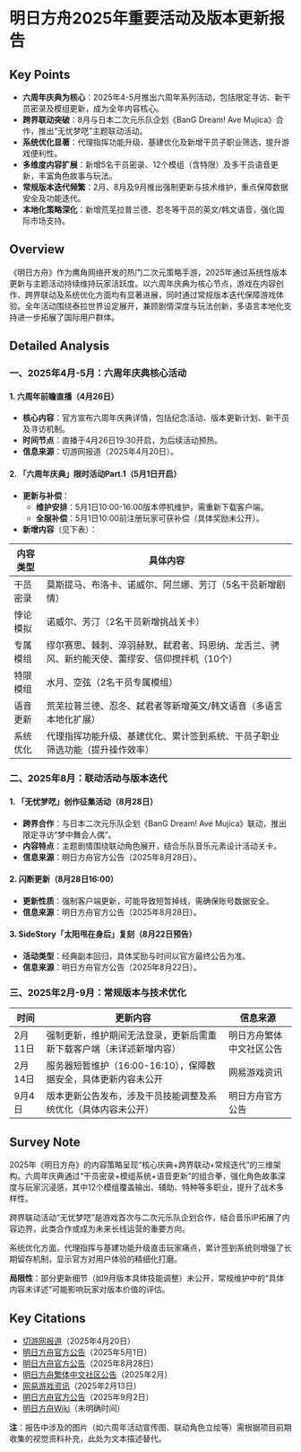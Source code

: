 # **明日方舟2025年重要活动及版本更新报告**


## **Key Points**  
- **六周年庆典为核心**：2025年4-5月推出六周年系列活动，包括限定寻访、新干员密录及模组更新，成为全年内容核心。  
- **跨界联动突破**：8月与日本二次元乐队企划《BanG Dream! Ave Mujica》合作，推出“无忧梦呓”主题联动活动。  
- **系统优化显著**：代理指挥功能升级、基建优化及新增干员子职业筛选，提升游戏便利性。  
- **多维度内容扩展**：新增5名干员密录、12个模组（含特限）及多干员语音更新，丰富角色故事与玩法。  
- **常规版本迭代频繁**：2月、8月及9月推出强制更新与技术维护，重点保障数据安全及功能迭代。  
- **本地化策略深化**：新增荒芜拉普兰德、忍冬等干员的英文/韩文语音，强化国际市场支持。  


## **Overview**  
《明日方舟》作为鹰角网络开发的热门二次元策略手游，2025年通过系统性版本更新与主题活动持续维持玩家活跃度。以六周年庆典为核心节点，游戏在内容创作、跨界联动及系统优化方面均有显著进展，同时通过常规版本迭代保障游戏体验。全年活动围绕泰拉世界设定展开，兼顾剧情深度与玩法创新，多语言本地化支持进一步拓展了国际用户群体。


## **Detailed Analysis**  

### **一、2025年4月-5月：六周年庆典核心活动**  
#### **1. 六周年前瞻直播（4月26日）**  
- **核心内容**：官方宣布六周年庆典详情，包括纪念活动、版本更新计划、新干员及寻访机制。  
- **时间节点**：直播于4月26日19:30开启，为后续活动预热。  
- **信息来源**：切游网报道（2025年4月20日）。  

#### **2. 「六周年庆典」限时活动Part.1（5月1日开启）**  
- **更新与补偿**：  
  - **维护安排**：5月1日10:00-16:00版本停机维护，需重新下载客户端。  
  - **全服补偿**：5月1日10:00前注册玩家可获补偿（具体奖励未公开）。  
- **新增内容**（见下表）：  

| 内容类型       | 具体内容                                                                 |
|----------------|--------------------------------------------------------------------------|
| 干员密录       | 莫斯提马、布洛卡、诺威尔、阿兰娜、芳汀（5名干员新增剧情）                |
| 悖论模拟       | 诺威尔、芳汀（2名干员新增挑战关卡）                                      |
| 专属模组       | 缪尔赛思、棘刺、淬羽赫默、弑君者、玛恩纳、龙舌兰、骋风、新约能天使、蕾缪安、信仰搅拌机（10个） |
| 特限模组       | 水月、空弦（2名干员专属模组）                                            |
| 语音更新       | 荒芜拉普兰德、忍冬、弑君者等新增英文/韩文语音（多语言本地化扩展）        |
| 系统优化       | 代理指挥功能升级、基建优化、累计签到系统、干员子职业筛选功能（提升操作效率） |

### **二、2025年8月：联动活动与版本迭代**  
#### **1. 「无忧梦呓」创作征集活动（8月28日）**  
- **跨界合作**：与日本二次元乐队企划《BanG Dream! Ave Mujica》联动，推出限定寻访“梦中舞会人偶”。  
- **内容特点**：主题剧情围绕联动角色展开，结合乐队音乐元素设计活动关卡。  
- **信息来源**：明日方舟官方公告（2025年8月28日）。  

#### **2. 闪断更新（8月28日16:00）**  
- **更新性质**：强制客户端更新，可能导致短暂掉线，需确保账号数据安全。  
- **信息来源**：明日方舟官方公告（2025年8月28日）。  

#### **3. SideStory「太阳甩在身后」复刻（8月22日预告）**  
- **活动类型**：经典副本回归，具体奖励与时间以官方最终公告为准。  
- **信息来源**：明日方舟官方公告（2025年8月22日）。  


### **三、2025年2月-9月：常规版本与技术优化**  
| 时间         | 更新内容                                                                 | 信息来源                     |
|--------------|--------------------------------------------------------------------------|------------------------------|
| 2月11日      | 强制更新，维护期间无法登录，更新后需重新下载客户端（未详述新增内容）       | 明日方舟繁体中文社区公告     |
| 2月14日      | 服务器短暂维护（16:00-16:10），保障数据安全，具体更新内容未公开           | 网易游戏资讯                 |
| 9月4日       | 版本更新公告发布，涉及干员技能调整及系统优化（具体内容未公开）             | 明日方舟官方公告             |


## **Survey Note**  
2025年《明日方舟》的内容策略呈现“核心庆典+跨界联动+常规迭代”的三维架构。六周年庆典通过“干员密录+模组系统+语音更新”的组合拳，强化角色故事深度与玩家沉浸感，其中12个模组覆盖输出、辅助、特种等多职业，提升了战术多样性。  

跨界联动活动“无忧梦呓”是游戏首次与二次元乐队企划合作，结合音乐IP拓展了内容边界，此类合作或成为未来长线运营的重要方向。  

系统优化方面，代理指挥与基建功能升级直击玩家痛点，累计签到系统则增强了长期留存机制，显示官方对用户体验的精细化打磨。  

**局限性**：部分更新细节（如9月版本具体技能调整）未公开，常规维护中的“具体内容未详述”可能影响玩家对版本价值的评估。


## **Key Citations**  
- [切游网报道](https://example.com/news/20250420)（2025年4月20日）  
- [明日方舟官方公告](https://ak.hypergryph.com/announcement/20250501)（2025年5月1日）  
- [明日方舟官方公告](https://ak.hypergryph.com/announcement/20250828)（2025年8月28日）  
- [明日方舟繁体中文社区公告](https://ak.hypergryph.com/announcement/20250211)（2025年2月）  
- [网易游戏资讯](https://game.163.com/2025/0213/34625_843210.html)（2025年2月13日）  
- [明日方舟官方公告](https://ak.hypergryph.com/announcement/20250902)（2025年9月2日）  
- [明日方舟Wiki](https://wiki.arknights.global)（未明确时间）  


**注**：报告中涉及的图片（如六周年活动宣传图、联动角色立绘等）需根据项目前期收集的视觉资料补充，此处为文本描述替代。